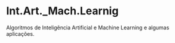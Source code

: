 # Int.Art._Mach.Learnig
Algoritmos de Inteligência Artificial e Machine Learning e algumas aplicações.  
